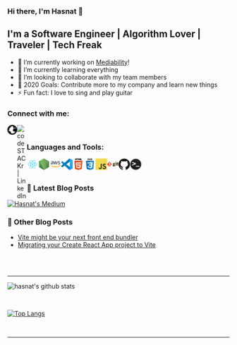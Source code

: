### Hi there, I'm Hasnat 👋

## I'm a Software Engineer | Algorithm Lover | Traveler | Tech Freak

- 🔭 I’m currently working on [Mediability][website]!
- 🌱 I’m currently learning everything
- 👯 I’m looking to collaborate with my team members
- 🥅 2020 Goals: Contribute more to my company and learn new things
- ⚡ Fun fact: I love to sing and play guitar

### Connect with me:

[<img align="left" alt="codeSTACKr.com" width="22px" src="https://raw.githubusercontent.com/iconic/open-iconic/master/svg/globe.svg" />][portfolio]
[<img align="left" alt="codeSTACKr | LinkedIn" width="22px" src="https://cdn.jsdelivr.net/npm/simple-icons@v3/icons/linkedin.svg" />][linkedin]

<br />

### Languages and Tools:

<img align="left" alt="React" width="26px" src="https://raw.githubusercontent.com/github/explore/80688e429a7d4ef2fca1e82350fe8e3517d3494d/topics/react/react.png" />
<img align="left" alt="Node.js" width="26px" src="https://raw.githubusercontent.com/github/explore/80688e429a7d4ef2fca1e82350fe8e3517d3494d/topics/nodejs/nodejs.png" />
<img align="left" alt="AWS" width="26px" src="https://raw.githubusercontent.com/github/explore/80688e429a7d4ef2fca1e82350fe8e3517d3494d/topics/aws/aws.png" />
<img align="left" alt="Visual Studio Code" width="26px" src="https://raw.githubusercontent.com/github/explore/80688e429a7d4ef2fca1e82350fe8e3517d3494d/topics/visual-studio-code/visual-studio-code.png" />
<img align="left" alt="HTML5" width="26px" src="https://raw.githubusercontent.com/github/explore/80688e429a7d4ef2fca1e82350fe8e3517d3494d/topics/html/html.png" />
<img align="left" alt="CSS3" width="26px" src="https://raw.githubusercontent.com/github/explore/80688e429a7d4ef2fca1e82350fe8e3517d3494d/topics/css/css.png" />
<img align="left" alt="JavaScript" width="26px" src="https://raw.githubusercontent.com/github/explore/80688e429a7d4ef2fca1e82350fe8e3517d3494d/topics/javascript/javascript.png" />
<img align="left" alt="Git" width="26px" src="https://raw.githubusercontent.com/github/explore/80688e429a7d4ef2fca1e82350fe8e3517d3494d/topics/git/git.png" />
<img align="left" alt="GitHub" width="26px" src="https://raw.githubusercontent.com/github/explore/78df643247d429f6cc873026c0622819ad797942/topics/github/github.png" />
<img align="left" alt="HTML5" width="26px" src="https://raw.githubusercontent.com/github/explore/80688e429a7d4ef2fca1e82350fe8e3517d3494d/topics/terminal/terminal.png" />

<br />
<br />


### 📕 Latest Blog Posts

<!-- BLOG-POST-LIST:START -->
[![Hasnat's Medium](https://mediumblog-cards.vercel.app/getMediumBlogs?username=hasnat_33856)](https://medium.com/@hasnat_33856)


### 📕 Other Blog Posts
- [Vite might be your next front end bundler](https://craftsmenltd.com/blog/2022/06/20/vite-might-be-your-next-front-end-bundler/)
- [Migrating your Create React App project to Vite](https://craftsmenltd.com/blog/2022/06/23/migrating-your-create-react-app-project-to-vite)

<!-- BLOG-POST-LIST:END -->
<br />
<br />

---
![hasnat's github stats](https://github-readme-stats.vercel.app/api?username=ahShimul&show_icons=true&hide_border=true&count_private=true&theme=radical)

<br />

[![Top Langs](https://github-readme-stats.vercel.app/api/top-langs/?username=ahShimul&theme=radical&layout=compact)](https://github.com/ahShimul/github-readme-stats)

<br />

---


[website]: https://publish.mediability.com
[linkedin]: https://linkedin.com/in/a-hasnat-shimul
[portfolio]: https://ahshimul.github.io
[webdevplaylist]: https://www.youtube.com/playlist?list=PLkwxH9e_vrAJ0WbEsFA9W3I1W-g_BTsbt
